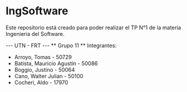 # IngSoftware
Este repositorio está creado para poder realizar el TP N°1 de la materia Ingenieria del Software.

--- UTN - FRT ---
** Grupo 11 **
Integrantes:
* Arroyo, Tomas - 50729
* Batista, Mauricio Agustín		-	50086
* Boggio, Justino				-	50064
* Cano, Walter Julian			-	50100
* Cocheri, Aldo					-	17970

